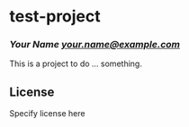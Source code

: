 # test-project
### _Your Name <your.name@example.com>_

This is a project to do ... something.

## License

Specify license here

